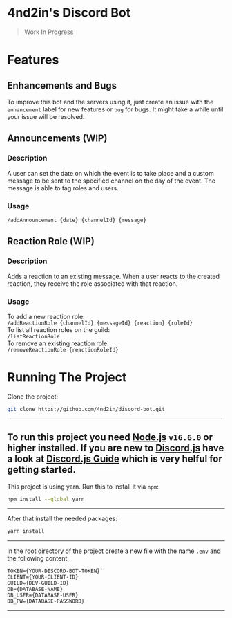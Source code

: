 # 4nd2in's Discord Bot  
> Work In Progress

# Features
## Enhancements and Bugs
To improve this bot and the servers using it, just create an issue with the `enhancement` label for new features or `bug` for bugs. It might take a while until your issue will be resolved. 

## Announcements (WIP)
### Description
A user can set the date on which the event is to take place and a custom message to be sent to the specified channel on the day of the event. The message is able to tag roles and users.
### Usage
`/addAnnouncement {date} {channelId} {message}`

## Reaction Role (WIP)
### Description
Adds a reaction to an existing message. When a user reacts to the created reaction, they receive the role associated with that reaction.
### Usage
To add a new reaction role:  
`/addReactionRole {channelId} {messageId} {reaction} {roleId}`  
To list all reaction roles on the guild:  
`/listReactionRole`  
To remove an existing reaction role:  
`/removeReactionRole {reactionRoleId}`

# Running The Project 
Clone the project:  
``` sh
git clone https://github.com/4nd2in/discord-bot.git  
```
---
To run this project you need [Node.js](https://nodejs.org/en/) `v16.6.0` or higher installed. If you are new to [Discord.js](https://discord.js.org/#/) have a look at [Discord.js Guide](https://discordjs.guide/) which is very helful for getting started.  
---
This project is using yarn. Run this to install it via `npm`:  
``` sh
npm install --global yarn  
```
---
After that install the needed packages:  
``` sh
yarn install  
```
---
In the root directory of the project create a new file with the name `.env` and the following content:
```
TOKEN={YOUR-DISCORD-BOT-TOKEN}`
CLIENT={YOUR-CLIENT-ID}
GUILD={DEV-GUILD-ID}
DB={DATABASE-NAME}
DB_USER={DATABASE-USER}
DB_PW={DATABASE-PASSWORD}
```
---
